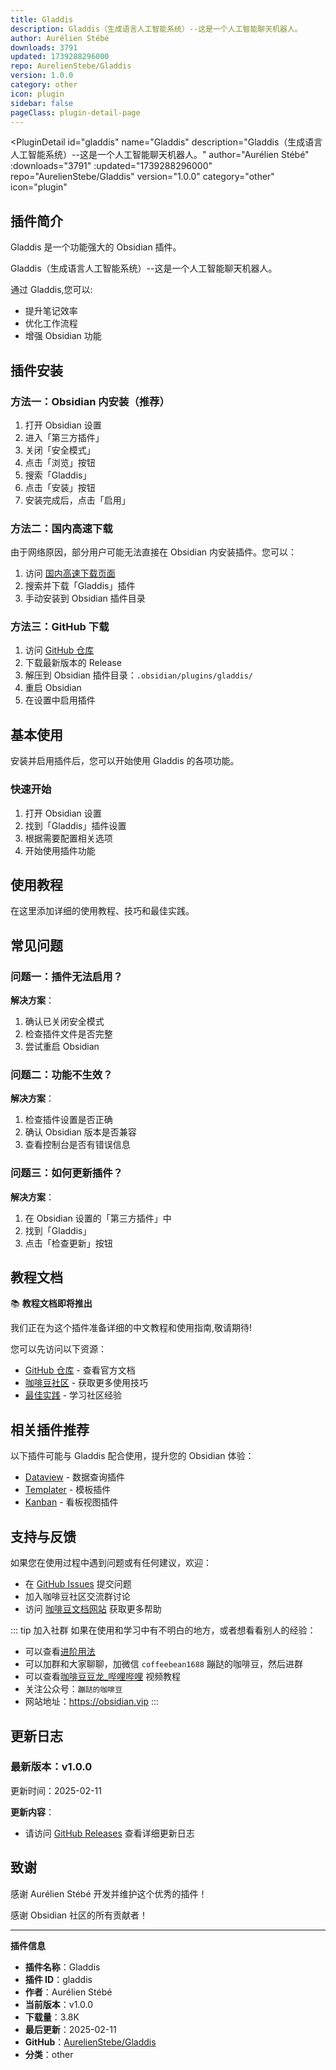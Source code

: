 ```yaml
---
title: Gladdis
description: Gladdis（生成语言人工智能系统）--这是一个人工智能聊天机器人。
author: Aurélien Stébé
downloads: 3791
updated: 1739288296000
repo: AurelienStebe/Gladdis
version: 1.0.0
category: other
icon: plugin
sidebar: false
pageClass: plugin-detail-page
---
```


<PluginDetail
  id="gladdis"
  name="Gladdis"
  description="Gladdis（生成语言人工智能系统）--这是一个人工智能聊天机器人。"
  author="Aurélien Stébé"
  :downloads="3791"
  :updated="1739288296000"
  repo="AurelienStebe/Gladdis"
  version="1.0.0"
  category="other"
  icon="plugin"
>

<!-- AUTO_GENERATED_START -->
## 插件简介

Gladdis 是一个功能强大的 Obsidian 插件。

Gladdis（生成语言人工智能系统）--这是一个人工智能聊天机器人。

通过 Gladdis,您可以:

- 提升笔记效率
- 优化工作流程
- 增强 Obsidian 功能

<!-- AUTO_GENERATED_END -->

<!-- AUTO_GENERATED_START -->
## 插件安装

### 方法一：Obsidian 内安装（推荐）

1. 打开 Obsidian 设置
2. 进入「第三方插件」
3. 关闭「安全模式」
4. 点击「浏览」按钮
5. 搜索「Gladdis」
6. 点击「安装」按钮
7. 安装完成后，点击「启用」

### 方法二：国内高速下载

由于网络原因，部分用户可能无法直接在 Obsidian 内安装插件。您可以：

1. 访问 [国内高速下载页面](/zh/documentation/obsidian-plugins-download.html)
2. 搜索并下载「Gladdis」插件
3. 手动安装到 Obsidian 插件目录

### 方法三：GitHub 下载

1. 访问 [GitHub 仓库](https://github.com/AurelienStebe/Gladdis)
2. 下载最新版本的 Release
3. 解压到 Obsidian 插件目录：`.obsidian/plugins/gladdis/`
4. 重启 Obsidian
5. 在设置中启用插件

## 基本使用

安装并启用插件后，您可以开始使用 Gladdis 的各项功能。

### 快速开始

1. 打开 Obsidian 设置
2. 找到「Gladdis」插件设置
3. 根据需要配置相关选项
4. 开始使用插件功能

<!-- AUTO_GENERATED_END -->

<!-- CUSTOM_CONTENT_START:tutorial -->
## 使用教程

在这里添加详细的使用教程、技巧和最佳实践。

<!-- CUSTOM_CONTENT_END:tutorial -->

<!-- SHARED_CONTENT_START -->
## 常见问题

### 问题一：插件无法启用？

**解决方案**：
1. 确认已关闭安全模式
2. 检查插件文件是否完整
3. 尝试重启 Obsidian

### 问题二：功能不生效？

**解决方案**：
1. 检查插件设置是否正确
2. 确认 Obsidian 版本是否兼容
3. 查看控制台是否有错误信息

### 问题三：如何更新插件？

**解决方案**：
1. 在 Obsidian 设置的「第三方插件」中
2. 找到「Gladdis」
3. 点击「检查更新」按钮

## 教程文档

📚 **教程文档即将推出**

我们正在为这个插件准备详细的中文教程和使用指南,敬请期待!

您可以先访问以下资源：
- [GitHub 仓库](https://github.com/AurelienStebe/Gladdis) - 查看官方文档
- [咖啡豆社区](/zh/bases/) - 获取更多使用技巧
- [最佳实践](/zh/best-practices/) - 学习社区经验

## 相关插件推荐

以下插件可能与 Gladdis 配合使用，提升您的 Obsidian 体验：

- [Dataview](/zh/plugins/dataview.html) - 数据查询插件
- [Templater](/zh/plugins/templater-obsidian.html) - 模板插件
- [Kanban](/zh/plugins/obsidian-kanban.html) - 看板视图插件

## 支持与反馈

如果您在使用过程中遇到问题或有任何建议，欢迎：

- 在 [GitHub Issues](https://github.com/AurelienStebe/Gladdis/issues) 提交问题
- 加入咖啡豆社区交流群讨论
- 访问 [咖啡豆文档网站](https://obsidian.vip) 获取更多帮助

::: tip 加入社群
如果在使用和学习中有不明白的地方，或者想看看别人的经验：
- 可以查看[进阶用法](/zh/advanced)
- 可以加群和大家聊聊，加微信 `coffeebean1688` 蹦跶的咖啡豆，然后进群
- 可以查看[咖啡豆豆龙_哔哩哔哩](https://space.bilibili.com/618777356) 视频教程
- 关注公众号：`蹦跶的咖啡豆`
- 网站地址：https://obsidian.vip
:::
<!-- SHARED_CONTENT_END -->

<!-- AUTO_GENERATED_START -->
## 更新日志

### 最新版本：v1.0.0

更新时间：2025-02-11

**更新内容**：
- 请访问 [GitHub Releases](https://github.com/AurelienStebe/Gladdis/releases) 查看详细更新日志

## 致谢

感谢 Aurélien Stébé 开发并维护这个优秀的插件！

感谢 Obsidian 社区的所有贡献者！

---

**插件信息**
- **插件名称**：Gladdis
- **插件 ID**：gladdis
- **作者**：Aurélien Stébé
- **当前版本**：v1.0.0
- **下载量**：3.8K
- **最后更新**：2025-02-11
- **GitHub**：[AurelienStebe/Gladdis](https://github.com/AurelienStebe/Gladdis)
- **分类**：other
<!-- AUTO_GENERATED_END -->

</PluginDetail>

